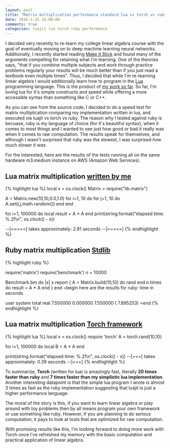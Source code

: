 ```yaml
---
layout: post
title: "Matrix multiplication performance standard lua vs torch vs ruby"
date: 2016-1-25 16:00:00
comments: true
categories: luajit lua torch ruby performance
---
```


I decided very recently to re-learn my college linear algebra course with the goal of eventually moving on to deep machine learning neural networks.  Additionally, I recently started reading [Make it Stick](http://www.amazon.com/Make-It-Stick-Successful-Learning/dp/0674729013) and found many of the arguments compelling for retaining what I'm learning.  One of the theories says, "that if you combine multiple subjects and work through practice problems regularly your results will be much better than if you just read a textbook even multiple times".  Thus, I decided that while I'm re-learning linear algebra I would additionally learn how to program in the [Lua](http://www.lua.org/) programming language.  This is the product of [my work so far](https://github.com/johnnyiller/lua_linear_algebra).  So far, I'm loving lua for it's simple constructs and speed while offering a more accessible syntax than something like C or C++. 

As you can see from the source code, I decided to do a speed test for matrix multiplication comparing my implementation written in lua, and executed via luajit vs torch vs ruby.  The reason why I tested against ruby is becuase, ruby is my language of choice (for it's beautiful syntax), when it comes to most things and I wanted to see just how good or bad it really was when it comes to raw computation.  The results speak for themselves, and although I wasn't surprised that ruby was the slowest, I was surprised *how much slower it was*.

For the interested, here are the results of the tests running all on the same hardware m3.medium instance on AWS (Amazon Web Services).

## Lua matrix multiplication [written by me](https://github.com/johnnyiller/lua_linear_algebra/blob/master/lib/matrix.lua)
{% highlight lua %}
local x = os.clock()
Matrix = require("lib.matrix")

A = Matrix.new(10,10,0.0,1.0)
for i=1, 10 do 
  for j=1, 10 do 
    A.set(i,j,math.random())
  end
end

for i=1, 100000 do
  local result = A * A
end
print(string.format("elapsed time: %.2f\n", os.clock() - x))

--[=====[
takes approximately: 2.91 seconds
--]=====]
{% endhighlight %}

## Ruby matrix multiplication [Stdlib](http://ruby-doc.org/stdlib-2.2.3/libdoc/matrix/rdoc/Matrix.html)
{% highlight ruby %}

require('matrix')
require('benchmark')
n = 10000

Benchmark.bm do |x|
  x.report {
    A = Matrix.build(10,10) do 
          rand
        end
    n.times do 
      result = A * A
    end
  }
end
=begin
here are the results for ruby: time in seconds

user     system      total        real
   7.550000   0.000000   7.550000 (  7.895253)
=end
{% endhighlight %}

## Lua matrix multiplication [Torch framework](http://torch.ch/) 
{% highlight lua %}
local x = os.clock()
require 'torch'
A = torch.rand(10,10)

for i=1, 100000 do
 local B = A * A
end

print(string.format("elapsed time: %.2f\n", os.clock() - x))
--[===[
takes approximately: 0.39 seconds
--]===]
{% endhighlight %}

To summarize, **Torch** (written for lua) is amazingly fast, literally **20 times faster than ruby** and **7 times faster than my simplistic lua implementation**. Another interesting datapoint is that the simple lua program I wrote is almost 3 times as fast as the ruby implementation suggesting that luajit is just a higher performance language.  

The moral of the story is this, if you want to learn linear algebra or play around with toy problems then by all means program your own framework or use something like ruby.  However, if you are planning to do serious computation, it pays to look at tools that are optimized for raw computation.

With promising results like this, I'm looking forward to doing more work with Torch once I've refreshed my memory with the basic computation and practical application of linear algebra. 

